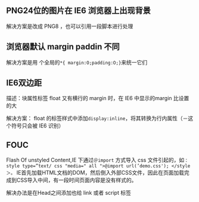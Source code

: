 ## PNG24位的图片在 IE6 浏览器上出现背景
解决方案是改成 PNG8 ，也可以引用一段脚本进行处理

## 浏览器默认 margin paddin 不同
解决方案是用 个全局的`*{ margin:O;padding:O;}`来统一它们

## IE6双边距
描述：块属性标签 float 又有横行的 margin 时，在 IE6 中显示的margin 比设置的大

解决方案： float 的标签样式中添加`display:inline`，将其转换为行内属性（－这个符号只会被 IE6 识别）

## FOUC
Flash Of unstyled Content,IE 下通过`＠import` 方式导入 css 文件引起的，如`： style type=”text/ css "media=" all ">@import url(’demo.css'); </style＞。`
IE首先加载HTML文档的DOM，然后倒入外部CSS文件，因此在页面加载完成到CSS导入中间，有一段时间页面内容是没有样式的。

解决办法是在Head之间添加也给 link 或者 script 标签
